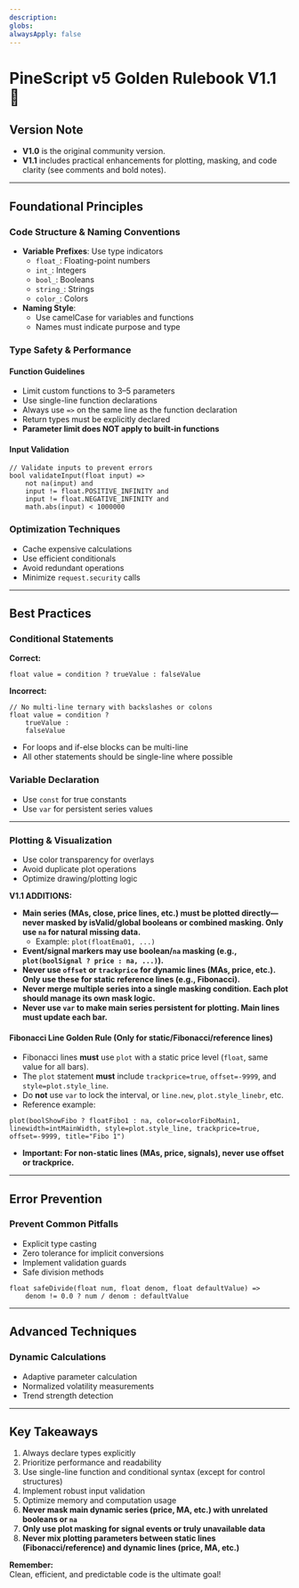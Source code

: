 ```yaml
---
description: 
globs: 
alwaysApply: false
---
```

# PineScript v5 Golden Rulebook V1.1 📜

## Version Note
- **V1.0** is the original community version.
- **V1.1** includes practical enhancements for plotting, masking, and code clarity (see comments and bold notes).

---

## Foundational Principles

### Code Structure & Naming Conventions
- **Variable Prefixes**: Use type indicators  
  - `float_`: Floating-point numbers  
  - `int_`: Integers  
  - `bool_`: Booleans  
  - `string_`: Strings  
  - `color_`: Colors  
- **Naming Style**:  
  - Use camelCase for variables and functions  
  - Names must indicate purpose and type  

### Type Safety & Performance

#### Function Guidelines
- Limit custom functions to 3–5 parameters  
- Use single-line function declarations  
- Always use `=>` on the same line as the function declaration  
- Return types must be explicitly declared  
- **Parameter limit does NOT apply to built-in functions**

#### Input Validation
```pinescript
// Validate inputs to prevent errors
bool validateInput(float input) => 
    not na(input) and 
    input != float.POSITIVE_INFINITY and 
    input != float.NEGATIVE_INFINITY and 
    math.abs(input) < 1000000
```

### Optimization Techniques
- Cache expensive calculations  
- Use efficient conditionals  
- Avoid redundant operations  
- Minimize `request.security` calls  

---

## Best Practices

### Conditional Statements

**Correct:**
```pinescript
float value = condition ? trueValue : falseValue
```

**Incorrect:**
```pinescript
// No multi-line ternary with backslashes or colons
float value = condition ?
    trueValue :
    falseValue
```

- For loops and if-else blocks can be multi-line  
- All other statements should be single-line where possible  

### Variable Declaration

- Use `const` for true constants  
- Use `var` for persistent series values  

---

### Plotting & Visualization

- Use color transparency for overlays  
- Avoid duplicate plot operations  
- Optimize drawing/plotting logic  

**V1.1 ADDITIONS:**
- **Main series (MAs, close, price lines, etc.) must be plotted directly—never masked by isValid/global booleans or combined masking. Only use `na` for natural missing data.**
    - Example: `plot(floatEma01, ...)`
- **Event/signal markers may use boolean/`na` masking (e.g., `plot(boolSignal ? price : na, ...)`).**
- **Never use `offset` or `trackprice` for dynamic lines (MAs, price, etc.). Only use these for static reference lines (e.g., Fibonacci).**
- **Never merge multiple series into a single masking condition. Each plot should manage its own mask logic.**
- **Never use `var` to make main series persistent for plotting. Main lines must update each bar.**

#### Fibonacci Line Golden Rule (Only for static/Fibonacci/reference lines)
- Fibonacci lines **must** use `plot` with a static price level (`float`, same value for all bars).
- The `plot` statement **must** include `trackprice=true`, `offset=-9999`, and `style=plot.style_line`.
- Do **not** use `var` to lock the interval, or `line.new`, `plot.style_linebr`, etc.
- Reference example:
```pinescript
plot(boolShowFibo ? floatFibo1 : na, color=colorFiboMain1, linewidth=intMainWidth, style=plot.style_line, trackprice=true, offset=-9999, title="Fibo 1")
```
- **Important: For non-static lines (MAs, price, signals), never use offset or trackprice.**

---

## Error Prevention

### Prevent Common Pitfalls
- Explicit type casting  
- Zero tolerance for implicit conversions  
- Implement validation guards  
- Safe division methods  
```pinescript
float safeDivide(float num, float denom, float defaultValue) =>
    denom != 0.0 ? num / denom : defaultValue
```

---

## Advanced Techniques

### Dynamic Calculations
- Adaptive parameter calculation  
- Normalized volatility measurements  
- Trend strength detection  

---

## Key Takeaways

1. Always declare types explicitly  
2. Prioritize performance and readability  
3. Use single-line function and conditional syntax (except for control structures)  
4. Implement robust input validation  
5. Optimize memory and computation usage  
6. **Never mask main dynamic series (price, MA, etc.) with unrelated booleans or `na`**  
7. **Only use plot masking for signal events or truly unavailable data**
8. **Never mix plotting parameters between static lines (Fibonacci/reference) and dynamic lines (price, MA, etc.)**

**Remember:**  
Clean, efficient, and predictable code is the ultimate goal!